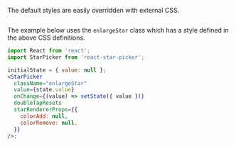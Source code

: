 The default styles are easily overridden with external CSS.

```css { "file": "../Examples_overrides.css", "static": "true" }
```

The example below uses the `enlargeStar` class which has a style defined in the above CSS definitions.

```jsx a
import React from 'react';
import StarPicker from 'react-star-picker';

initialState = { value: null };
<StarPicker
  className="enlargeStar"
  value={state.value}
  onChange={(value) => setState({ value })}
  doubleTapResets
  starRendererProps={{
    colorAdd: null,
    colorRemove: null,
  }}
/>;
```
